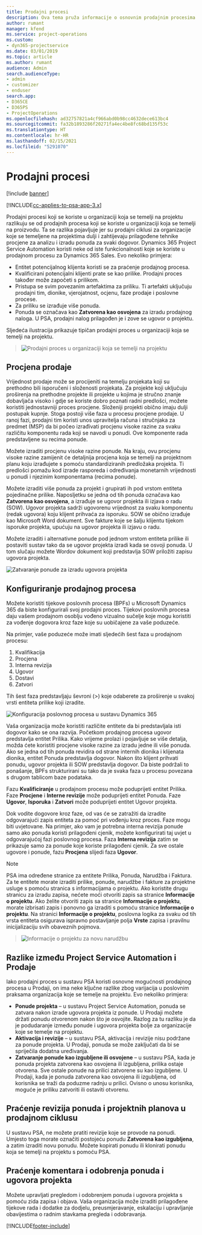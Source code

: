 ```yaml
---
title: Prodajni procesi
description: Ova tema pruža informacije o osnovnim prodajnim procesima.
author: rumant
manager: kfend
ms.service: project-operations
ms.custom:
- dyn365-projectservice
ms.date: 03/01/2019
ms.topic: article
ms.author: rumant
audience: Admin
search.audienceType:
- admin
- customizer
- enduser
search.app:
- D365CE
- D365PS
- ProjectOperations
ms.openlocfilehash: ad32757821a4cf966abd0b98cc4632dece613bc4
ms.sourcegitcommit: fa32b1893286f20271fa4ec4be8fc68bd135f53c
ms.translationtype: HT
ms.contentlocale: hr-HR
ms.lasthandoff: 02/15/2021
ms.locfileid: "5291070"
---
```

# <a name="sales-processes"></a>Prodajni procesi

[!include [banner](../includes/psa-now-project-operations.md)]

[!INCLUDE[cc-applies-to-psa-app-3.x](../includes/cc-applies-to-psa-app-3x.md)]

Prodajni procesi koji se koriste u organizaciji koja se temelji na projektu razlikuju se od prodajnih procesa koji se koriste u organizaciji koja se temelji na proizvodu. Ta se razlika pojavljuje jer su prodajni ciklusi za organizacije koje se temeljene na projektima dulji i zahtijevaju prilagođene tehnike procjene za analizu i izradu ponuda za svaki dogovor. Dynamics 365 Project Service Automation koristi neke od iste funkcionalnosti koje se koriste u prodajnom procesu za Dynamics 365 Sales. Evo nekoliko primjera:

- Entitet potencijalnog klijenta koristi se za praćenje prodajnog procesa.
- Kvalificirani potencijalni klijenti prate se kao prilike. Prodajni proces također može započeti s prilikom.
- Pristupa se svim povezanim artefaktima za priliku. Ti artefakti uključuju prodajni tim, dionike, vjerojatnost, ocjenu, faze prodaje i poslovne procese.
- Za priliku se izrađuje više ponuda.
- Ponuda se označava kao **Zatvorena kao osvojena** za izradu prodajnog naloga. U PSA, prodajni nalog prilagođen je i zove se ugovor o projektu.

Sljedeća ilustracija prikazuje tipičan prodajni proces u organizaciji koja se temelji na projektu.

> ![Prodajni proces u organizaciji koja se temelji na projektu](media/basic-guide-1.png)

## <a name="estimating-a-sale"></a>Procjena prodaje
Vrijednost prodaje može se procijeniti na temelju projekata koji su prethodno bili isporučeni i složenosti projekata. Za projekte koji uključuju proširenja na prethodne projekte ili projekte u kojima je stručno znanje dobavljača visoko i gdje se koriste dobro poznati radni predlošci, možete koristiti jednostavniji proces procjene. Složeniji projekti obično imaju dulji postupak kupnje. Stoga postoji više faza u procesu procjene prodaje. U ranoj fazi, prodajni tim koristi unos upravitelja računa i stručnjaka za predmet (MSP) da bi počeo izrađivati procjenu visoke razine za svaku različitu komponentu rada koji se navodi u ponudi. Ove komponente rada predstavljene su recima ponude. 

Možete izraditi procjenu visoke razine ponude. Na kraju, ovu procjenu visoke razine zamijenit će detaljnija procjena koja se temelji na projektnom planu koju izrađujete s pomoću standardiziranih predložaka projekta. Ti predlošci pomažu kod izrade rasporeda i određivanja monetarnih vrijednosti u ponudi i njezinim komponentama (recima ponude). 

Možete izraditi više ponuda za projekt i grupirati ih pod vrstom entiteta pojedinačne prilike. Naposljetku se jedna od tih ponuda označava kao **Zatvorena kao osvojena**, a izrađuje se ugovor projekta ili izjava o radu (SOW). Ugovor projekta sadrži ugovorenu vrijednost za svaku komponentu (redak ugovora) koju klijent prihvaća za isporuku. SOW se obično izrađuje kao Microsoft Word dokument. Sve fakture koje se šalju klijentu tijekom isporuke projekta, upućuju na ugovor projekta ili izjavu o radu.

Možete izraditi i alternativne ponude pod jednom vrstom entiteta prilike ili postaviti sustav tako da se ugovor projekta izradi kada se osvoji ponuda. U tom slučaju možete Wordov dokument koji predstavlja SOW priložiti zapisu ugovora projekta.

![Zatvaranje ponude za izradu ugovora projekta](media/basic-guide-2.png)

## <a name="configuring-the-sales-process"></a>Konfiguriranje prodajnog procesa
Možete koristiti tijekove poslovnih procesa (BPFs) u Microsoft Dynamics 365 da biste konfigurirali svoj prodajni proces. Tijekovi poslovnih procesa daju vašem prodajnom osoblju vođeno vizualno sučelje koje mogu koristiti za vođenje dogovora kroz faze koje su uobičajene za vaše poduzeće.

Na primjer, vaše poduzeće može imati sljedećih šest faza u prodajnom procesu:

1. Kvalifikacija
2. Procjena
3. Interna revizija
4. Ugovor
5. Dostavi
6. Zatvori

Tih šest faza predstavljaju ševroni (\>) koje odaberete za proširenje u svakoj vrsti entiteta prilike koji izradite.

![Konfiguracija poslovnog procesa u sustavu Dynamics 365](media/basic-guide-3.png)
 
Vaša organizacija može koristiti različite entitete da bi predstavljala isti dogovor kako se ona razvija. Početkom prodajnog procesa ugovor predstavlja entitet Prilika. Kako vrijeme prolazi i pojavljuje se više detalja, možda ćete koristiti procjene visoke razine za izradu jedne ili više ponuda. Ako se jedna od tih ponuda revidira od strane internih dionika i klijenata dionika, entitet Ponuda predstavlja dogovor. Nakon što klijent prihvati ponudu, ugovor projekta ili SOW predstavlja dogovor. Da biste podržali to ponašanje, BPFs strukturirani su tako da je svaka faza u procesu povezana s drugom tablicom baze podataka.

Fazu **Kvalificiranje** u prodajnom procesu može poduprijeti entitet Prilika. Faze **Procjene** i **Interne revizije** može poduprijeti entitet Ponuda. Faze **Ugovor**, **Isporuka** i **Zatvori** može poduprijeti entitet Ugovor projekta.

Dok vodite dogovore kroz faze, od vas će se zatražiti da izradite odgovarajući zapis entiteta za pomoć pri vođenju kroz proces. Faze mogu biti uvjetovane. Na primjer, ako vam je potrebna interna revizija ponude samo ako ponuda koristi prilagođeni cjenik, možete konfigurirati taj uvjet u odgovarajućoj fazi poslovnog procesa. Faza **Interna revizija** zatim se prikazuje samo za ponude koje koriste prilagođeni cjenik. Za sve ostale ugovore i ponude, fazu **Procjena** slijedi faza **Ugovor**.

> [!NOTE]
> PSA ima određene stranice za entitete Prilika, Ponuda, Narudžba i Faktura. Za te entitete morate izraditi prilike, ponude, narudžbe i fakture za projektne usluge s pomoću stranica s informacijama o projektu. Ako koristite drugu stranicu za izradu zapisa, nećete moći otvoriti zapis sa stranice **Informacije o projektu**. Ako želite otvoriti zapis sa stranice **Informacije o projektu**, morate izbrisati zapis i ponovno ga izraditi s pomoću stranice **Informacije o projektu**. Na stranici **Informacije o projektu**, poslovna logika za svaku od tih vrsta entiteta osigurava ispravno postavljanje polja **Vrste** zapisa i pravilnu inicijalizaciju svih obaveznih pojmova.

> ![Informacije o projektu za novu narudžbu](media/basic-guide-4.png)
 
## <a name="differences-between-project-service-automation-and-sales"></a>Razlike između Project Service Automation i Prodaje
Iako prodajni proces u sustavu PSA koristi osnovne mogućnosti prodajnog procesa u Prodaji, on ima neke ključne razlike zbog varijacija u poslovnim praksama organizacija koje se temelje na projektu. Evo nekoliko primjera:

- **Ponude projekta** – u sustavu Project Service Automation, ponuda se zatvara nakon izrade ugovora projekta iz ponude. U Prodaji možete držati ponudu otvorenom nakon što je osvojite. Razlog za tu razliku je da je podudaranje između ponude i ugovora projekta bolje za organizacije koje se temelje na projektu. 
- **Aktivacija i revizije** – u sustavu PSA, aktivacija i revizije nisu podržane za ponude projekta. U Prodaji, ponuda se može zaključati da bi se spriječila dodatna uređivanja.
- **Zatvaranje ponude kao izgubljene ili osvojene** – u sustavu PSA, kada je ponuda projekta zatvorena kao osvojena ili izgubljena, prilika ostaje otvorena. Sve ostale ponude na prilici zatvorene su kao izgubljene. U Prodaji, kada je ponuda zatvorena kao osvojena ili izgubljena, od korisnika se traži da poduzme radnju u prilici. Ovisno o unosu korisnika, moguće je priliku zatvoriti ili ostaviti otvorenu.

## <a name="tracking-revisions-to-quotes-and-project-plans-in-the-sales-cycle"></a>Praćenje revizija ponuda i projektnih planova u prodajnom ciklusu
U sustavu PSA, ne možete pratiti revizije koje se provode na ponudi. Umjesto toga morate označiti postojeću ponudu **Zatvorena kao izgubljena**, a zatim izraditi novu ponudu. Možete kopirati ponudu ili klonirati ponudu koja se temelji na projektu s pomoću PSA.

## <a name="tracking-comments-and-approvals-of-quotes-and-project-contracts"></a>Praćenje komentara i odobrenja ponuda i ugovora projekta
Možete upravljati pregledom i odobrenjem ponuda i ugovora projekta s pomoću zida zapisa i objava. Vaša organizacija može izraditi prilagođene tijekove rada i dodatke za dodjelu, preusmjeravanje, eskalaciju i upravljanje obavijestima o radnim stavkama pregleda i odobravanja.


[!INCLUDE[footer-include](../includes/footer-banner.md)]